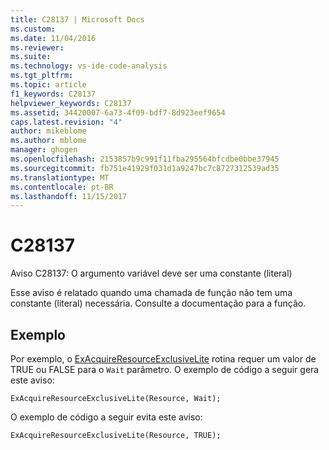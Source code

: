 ```yaml
---
title: C28137 | Microsoft Docs
ms.custom: 
ms.date: 11/04/2016
ms.reviewer: 
ms.suite: 
ms.technology: vs-ide-code-analysis
ms.tgt_pltfrm: 
ms.topic: article
f1_keywords: C28137
helpviewer_keywords: C28137
ms.assetid: 34420007-6a73-4f09-bdf7-8d923eef9654
caps.latest.revision: "4"
author: mikeblome
ms.author: mblome
manager: ghogen
ms.openlocfilehash: 2153857b9c991f11fba295564bfcdbe0bbe37945
ms.sourcegitcommit: fb751e41929f031d1a9247bc7c8727312539ad35
ms.translationtype: MT
ms.contentlocale: pt-BR
ms.lasthandoff: 11/15/2017
---
```

# <a name="c28137"></a>C28137
Aviso C28137: O argumento variável deve ser uma constante (literal)  
  
 Esse aviso é relatado quando uma chamada de função não tem uma constante (literal) necessária. Consulte a documentação para a função.  
  
## <a name="example"></a>Exemplo  
 Por exemplo, o [ExAcquireResourceExclusiveLite](http://msdn.microsoft.com/library/windows/hardware/ff544351.aspx) rotina requer um valor de TRUE ou FALSE para o `Wait` parâmetro. O exemplo de código a seguir gera este aviso:  
  
```  
ExAcquireResourceExclusiveLite(Resource, Wait);  
```  
  
 O exemplo de código a seguir evita este aviso:  
  
```  
ExAcquireResourceExclusiveLite(Resource, TRUE);  
```